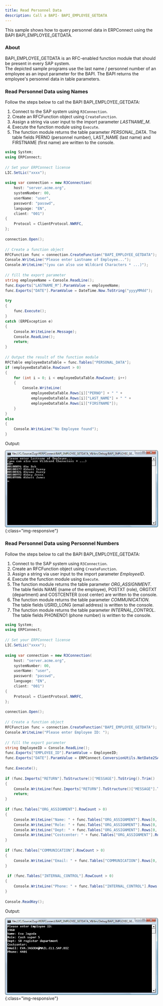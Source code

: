 ```yaml
---
title: Read Personnel Data
description: Call a BAPI- BAPI_EMPLOYEE_GETDATA
---
```



This sample shows how to query personnel data in ERPConnect using the BAPI BAPI_EMPLOYEE_GETDATA.

### About

BAPI_EMPLOYEE_GETDATA is an RFC-enabled function module that should be present in every SAP system. <br>
The depicted sample programs use the last name / personnel number of an employee as an input parameter for the BAPI.
The BAPI returns the employee's personnel data in table parameters.

### Read Personnel Data using Names

Follow the steps below to call the BAPI BAPI_EMPLOYEE_GETDATA:

1. Connect to the SAP system using `R3Connection`.
2. Create an RFCFunction object using `CreateFunction`.
3. Assign a string via user input to the import parameter *LASTNAME_M*.
4. Execute the function module using `Execute`.
5. The function module returns the table parameter *PERSONAL_DATA*.
The table fields PERNO (personnel number), LAST_NAME (last name) and FIRSTNAME (first name) are written to the console. 

```csharp linenums="1"
using System;
using ERPConnect;

// Set your ERPConnect license
LIC.SetLic("xxxx");

using var connection = new R3Connection(
    host: "server.acme.org",
    systemNumber: 00,
    userName: "user",
    password: "passwd",
    language: "EN",
    client: "001")
{
    Protocol = ClientProtocol.NWRFC,
};

connection.Open();

// Create a function object
RFCFunction func = connection.CreateFunction("BAPI_EMPLOYEE_GETDATA");
Console.WriteLine("Please enter Lastname of Employee...");
Console.WriteLine("(you can also use Wildcard Characters * ...)");

// fill the export parameter
string employeeName = Console.ReadLine();
func.Exports["LASTNAME_M"].ParamValue = employeeName;
func.Exports["DATE"].ParamValue = DateTime.Now.ToString("yyyyMMdd");

try
{
    func.Execute();
}
catch (ERPException e)
{
    Console.WriteLine(e.Message);
    Console.ReadLine();
    return;
}

// Output the result of the function module
RFCTable employeeDataTable = func.Tables["PERSONAL_DATA"];
if (employeeDataTable.RowCount > 0)
{
    for (int i = 0; i < employeeDataTable.RowCount; i++)
    {
        Console.WriteLine(
            employeeDataTable.Rows[i]["PERNO"] + " " +
            employeeDataTable.Rows[i]["LAST_NAME"] + " " +
            employeeDataTable.Rows[i]["FIRSTNAME"]);
    }
}
else
{
    Console.WriteLine("No Employee found");
}
```

Output:

![BAPI_EMPLOYEE_GETDATA](../assets/images/samples/BAPI_EMPLOYEE_GETDATA.jpg){:class="img-responsive"}

<!---
Input/Output:
```
Please enter Lastname of Employee...
(you can also use Wildcard Characters * ...)
AB*
00004007 Abad Esther
00088840 Abagail Ananya
00088869 Abigail AB
00099319 ABC Corp Contractor 1 -
00099320 ABC Corp Contractor 2 -
00099988 Abigail A
00100096 Abe Bob
00100377 Abbott Terry
00100426 Abrams Harry
00100992 Abbey Jenna
00109806 Abbott James
00109822 Abram Norm
```
-->

### Read Personnel Data using Personnel Numbers

Follow the steps below to call the BAPI BAPI_EMPLOYEE_GETDATA:

1. Connect to the SAP system using `R3Connection`.
2. Create an RFCFunction object using `CreateFunction`.
3. Assign a string via user input to the import parameter *EmployeeID*.
4. Execute the function module using `Execute`.
5. The function module returns the table parameter *ORG_ASSIGNMENT*.
The table fields NAME (name of the employee), POSTXT (role), ORGTXT (department) and COSTCENTER (cost center) are written to the console. 
6. The function module returns the table parameter *COMMUNICATION*.
The table fields USRID_LONG (email address) is written to the console. 
7. The function module returns the table parameter *INTERNAL_CONTROL*.
The table fields PHONENO1 (phone number) is written to the console. 

``` csharp linenums="1"
using System;
using ERPConnect;

// Set your ERPConnect license
LIC.SetLic("xxxx");

using var connection = new R3Connection(
    host: "server.acme.org",
    systemNumber: 00,
    userName: "user",
    password: "passwd",
    language: "EN",
    client: "001")
{
    Protocol = ClientProtocol.NWRFC,
};

connection.Open();

// Create a function object
RFCFunction func = connection.CreateFunction("BAPI_EMPLOYEE_GETDATA");
Console.WriteLine("Please enter Employee ID: ");

// fill the export parameter 
string EmployeeID = Console.ReadLine();
func.Exports["EMPLOYEE_ID"].ParamValue = EmployeeID;
func.Exports["DATE"].ParamValue = ERPConnect.ConversionUtils.NetDate2SAPDate(System.DateTime.Now);
          
func.Execute();

if (func.Imports["RETURN"].ToStructure()["MESSAGE"].ToString().Trim() != "")
{
    Console.WriteLine(func.Imports["RETURN"].ToStructure()["MESSAGE"].ToString());
    return;
}

if (func.Tables["ORG_ASSIGNMENT"].RowCount > 0)
{
    Console.WriteLine("Name: " + func.Tables["ORG_ASSIGNMENT"].Rows[0, "NAME"].ToString());
    Console.WriteLine("Role: " + func.Tables["ORG_ASSIGNMENT"].Rows[0, "POSTXT"].ToString());
    Console.WriteLine("Dept: " + func.Tables["ORG_ASSIGNMENT"].Rows[0, "ORGTXT"].ToString());
    Console.WriteLine("Costcenter: " + func.Tables["ORG_ASSIGNMENT"].Rows[0, "COSTCENTER"].ToString());
}

if (func.Tables["COMMUNICATION"].RowCount > 0)
{
    Console.WriteLine("Email: " + func.Tables["COMMUNICATION"].Rows[0, "USRID_LONG"].ToString());
}

 if (func.Tables["INTERNAL_CONTROL"].RowCount > 0)
{
    Console.WriteLine("Phone: " + func.Tables["INTERNAL_CONTROL"].Rows[0, "PHONENO1"].ToString());
}

Console.ReadKey();
```

Output:

![HRDemo01](../assets/images/samples/HRDemoCon01.jpg){:class="img-responsive"}
